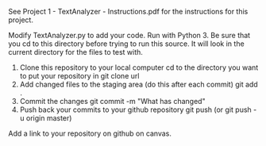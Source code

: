 
See Project 1 - TextAnalyzer - Instructions.pdf for the instructions for this project.

Modify TextAnalyzer.py to add your code. Run with Python 3. Be sure that you cd to this directory before trying to run this source.  It will look in the current directory for the files to test with.  

1) Clone this repository to your local computer
  cd to the directory you want to put your repository in
  git clone url 
2) Add changed files to the staging area (do this after each commit)
  git add .
3) Commit the changes
  git commit -m "What has changed"
4) Push back your commits to your github repository
  git push (or git push -u origin master)
  
Add a link to your repository on github on canvas.  
